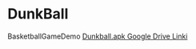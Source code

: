 # DunkBall
 BasketballGameDemo
<a href="https://drive.google.com/file/d/1f8MfUN1r0-cIx0vd1j_YXifYzxo0EYUi/view?usp=sharing">Dunkball.apk Google Drive Linki</a>
